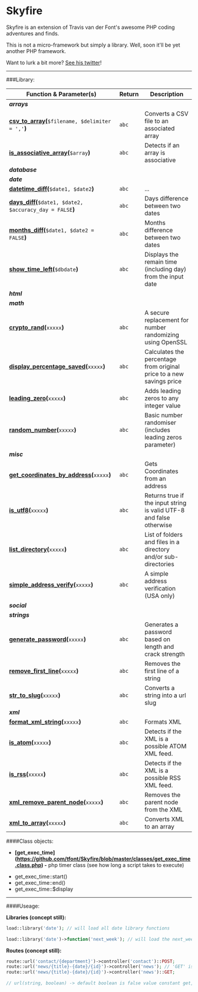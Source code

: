 # Skyfire

Skyfire is an extension of Travis van der Font's awesome PHP coding adventures and finds.

This is not a micro-framework but simply a library. Well, soon it'll be yet another PHP framework.

Want to lurk a bit more? [See his twitter](https://twitter.com/travisfont)!

----------------------------

###Library:

| Function & Parameter(s) | Return | Description
| --- | --- | ---
| ***arrays*** | | 
| **[csv_to_array](https://github.com/tfont/Skyfire/blob/master/functions/arrays/csv_to_array.func.php)(**`$filename, $delimiter = ','`**)** | `abc` | Converts a CSV file to an associated array
| **[is_associative_array](https://github.com/tfont/Skyfire/blob/master/functions/arrays/is_associative_array.func.php)(**`$array`**)** | `abc` | Detects if an array is associative
| ***database*** | | 
| ***date*** | | 
| **[datetime_diff](https://github.com/tfont/Skyfire/blob/master/functions/date/datetime_diff.func.php)(**`$date1, $date2`**)** | `abc` | ...
| **[days_diff](https://github.com/tfont/Skyfire/blob/master/functions/date/days_diff.func.php)(**`$date1, $date2, $accuracy_day = FALSE`**)** | `abc` | Days difference between two dates
| **[months_diff](https://github.com/tfont/Skyfire/blob/master/functions/date/months_diff.func.php)(**`$date1, $date2 = FALSE`**)** | `abc` | Months difference between two dates
| **[show_time_left](https://github.com/tfont/Skyfire/blob/master/functions/date/show_time_left.func.php)(**`$dbdate`**)** | `abc` | Displays the remain time (including day) from the input date
| ***html*** | | 
| ***math*** | | 
| **[crypto_rand](https://github.com/tfont/Skyfire/blob/master/functions/math/crypto_rand.func.php)(**`xxxxx`**)** | `abc` | A secure replacement for number randomizing using OpenSSL
| **[display_percentage_saved](https://github.com/tfont/Skyfire/blob/master/functions/math/display_percentage_saved.func.php)(**`xxxxx`**)** | `abc` | Calculates the percentage from original price to a new savings price
| **[leading_zero](https://github.com/tfont/Skyfire/blob/master/functions/math/leading_zero.func.php)(**`xxxxx`**)** | `abc` | Adds leading zeros to any integer value
| **[random_number](https://github.com/tfont/Skyfire/blob/master/functions/math/random_number.func.php)(**`xxxxx`**)** | `abc` | Basic number randomiser (includes leading zeros parameter)
| ***misc*** | | 
| **[get_coordinates_by_address](https://github.com/tfont/Skyfire/blob/master/functions/misc/get_coordinates_by_address.func.php)(**`xxxxx`**)** | `abc` | Gets Coordinates from an address
| **[is_utf8](https://github.com/tfont/Skyfire/blob/master/functions/misc/is_utf8.func.php)(**`xxxxx`**)** | `abc` | Returns true if the input string is valid UTF-8 and false otherwise
| **[list_directory](https://github.com/tfont/Skyfire/blob/master/functions/misc/list_directory.func.php)(**`xxxxx`**)** | `abc` | List of folders and files in a directory and/or sub-directories
| **[simple_address_verify](https://github.com/tfont/Skyfire/blob/master/functions/misc/simple_address_verify.func.php)(**`xxxxx`**)** | `abc` | A simple address verification (USA only)
| ***social*** | | 
| ***strings*** | | 
| **[generate_password](https://github.com/tfont/Skyfire/blob/master/functions/strings/generate_password.func.php)(**`xxxxx`**)** | `abc` | Generates a password based on length and crack strength
| **[remove_first_line](https://github.com/tfont/Skyfire/blob/master/functions/strings/remove_first_line.func.php)(**`xxxxx`**)** | `abc` | Removes the first line of a string
| **[str_to_slug](https://github.com/tfont/Skyfire/blob/master/functions/strings/str_to_slug.func.php)(**`xxxxx`**)** | `abc` | Converts a string into a url slug
| ***xml*** | | 
| **[format_xml_string](https://github.com/tfont/Skyfire/blob/master/functions/xml/format_xml_string.func.php)(**`xxxxx`**)** | `abc` | Formats XML
| **[is_atom](https://github.com/tfont/Skyfire/blob/master/functions/xml/is_atom.func.php)(**`xxxxx`**)** | `abc` | Detects if the XML is a possible ATOM XML feed.
| **[is_rss](https://github.com/tfont/Skyfire/blob/master/functions/xml/is_rss.func.php)(**`xxxxx`**)** | `abc` | Detects if the XML is a possible RSS XML feed.
| **[xml_remove_parent_node](https://github.com/tfont/Skyfire/blob/master/functions/xml/xml_remove_parent_node.func.php)(**`xxxxx`**)** | `abc` | Removes the parent node from the XML
| **[xml_to_array](https://github.com/tfont/Skyfire/blob/master/functions/xml/xml_to_array.func.php)(**`xxxxx`**)** | `abc` | Converts XML to an array


####Class objects:


- **[get_exec_time] (https://github.com/tfont/Skyfire/blob/master/classes/get_exec_time.class.php) -**  php timer class (see how long a script takes to execute)

 * get_exec_time::start()
 * get_exec_time::end()
 * get_exec_time::$display
 
 
 ___________________________________________________________
 
####Useage:
 
**Libraries (concept still):**
 
```php
load::library('date'); // will load all date library functions
 
load::library('date')->function('next_week'); // will load the next_week() from date library
```


**Routes (concept still):**
```php
route::url('contact/{department}')->controller('contact')::POST;
route::url('news/{title}-{date}/{id}')->controller('news'); // 'GET' isn't required (default method)
route::url('news/{title}-{date}/{id}')->controller('news')::GET;
 
// url(string, boolean) -> default boolean is false value constant get, and post is true
```